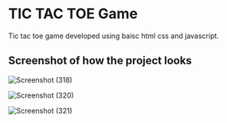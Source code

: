 # TIC TAC TOE Game


Tic tac toe game developed using baisc html css and javascript.

## Screenshot of how the project looks

![Screenshot (318)](https://user-images.githubusercontent.com/109866847/236365494-8f0a4264-3b86-47c9-b4f9-81b8056a6f72.png)


![Screenshot (320)](https://user-images.githubusercontent.com/109866847/236365501-fe93b0c6-0b71-477c-98a1-2549806f3c05.png)



![Screenshot (321)](https://user-images.githubusercontent.com/109866847/236365514-2421f99d-8a81-4289-8040-e8839940d988.png)
